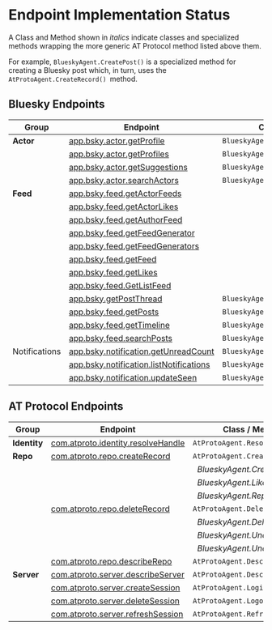 # Endpoint Implementation Status

A Class and Method shown in *italics* indicate classes and specialized methods wrapping the more generic AT Protocol method listed above them. 

For example, `BlueskyAgent.CreatePost()` is a specialized method for creating a Bluesky post which, in turn, uses the `AtProtoAgent.CreateRecord() `method. 

## Bluesky Endpoints

| Group | Endpoint                                                     | Class / Method                | Status |
| ----- | ------------------------------------------------------------ | ----------------------------- | ------ |
| **Actor** | [app.bsky.actor.getProfile](https://docs.bsky.app/docs/api/app-bsky-actor-get-profile) | `BlueskyAgent.GetProfile()`   | ✅      |
| | [app.bsky.actor.getProfiles](https://docs.bsky.app/docs/api/app-bsky-actor-get-profiles) | `BlueskyAgent.GetProfiles()`  | ✅      |
| | [app.bsky.actor.getSuggestions](https://docs.bsky.app/docs/api/app-bsky-actor-get-suggestions) | `BlueskyAgent.GetSuggestions()` | ✅      |
| | [app.bsky.actor.searchActors](https://docs.bsky.app/docs/api/app-bsky-actor-search-actors) | `BlueskyAgent.SearchActors()` | ✅      |
| **Feed** | [app.bsky.feed.getActorFeeds](https://docs.bsky.app/docs/api/app-bsky-feed-get-actor-feeds) |  |  |
|  | [app.bsky.feed.getActorLikes](https://docs.bsky.app/docs/api/app-bsky-feed-get-actor-likes) |  |  |
|  | [app.bsky.feed.getAuthorFeed](https://docs.bsky.app/docs/api/app-bsky-feed-get-author-feed) |  |  |
|  | [app.bsky.feed.getFeedGenerator](https://docs.bsky.app/docs/api/app-bsky-feed-get-feed-generator) |  |  |
| | [app.bsky.feed.getFeedGenerators](https://docs.bsky.app/docs/api/app-bsky-feed-get-feed-generators) | | |
| | [app.bsky.feed.getFeed](https://docs.bsky.app/docs/api/app-bsky-feed-get-feed) | | |
| | [app.bsky.feed.getLikes](https://docs.bsky.app/docs/api/app-bsky-feed-get-likes) | | |
| | [app.bsky.feed.GetListFeed](https://docs.bsky.app/docs/api/app-bsky-feed-get-list-feed) | | |
| | [app.bsky.getPostThread](https://docs.bsky.app/docs/api/app-bsky-feed-get-post-thread) | `BlueskyAgent.GetPostThread()` | ✅ |
| | [app.bsky.feed.getPosts](https://docs.bsky.app/docs/api/app-bsky-feed-get-posts) | `BlueskyAgent.Posts()` | ✅ |
|  | [app.bsky.feed.getTimeline](https://docs.bsky.app/docs/api/app-bsky-feed-get-timeline) | `BlueskyAgent.GetTimeline()` | ✅    |
| | [app.bsky.feed.searchPosts](https://docs.bsky.app/docs/api/app-bsky-feed-search-posts) | `BlueskyAgent.SearchPosts()` | ✅    |
| Notifications | [app.bsky.notification.getUnreadCount](https://docs.bsky.app/docs/api/app-bsky-notification-get-unread-count) | `BlueskyAgent.GetUnreadCount()` | ✅ |
|  | [app.bsky.notification.listNotifications](https://docs.bsky.app/docs/api/app-bsky-notification-list-notifications) | `BlueskyAgent.ListNotifications()` | ✅ |
|  | [app.bsky.notification.updateSeen](https://docs.bsky.app/docs/api/app-bsky-notification-update-seen) | `BlueskyAgent.UpdateSeen()` | ✅ |

## AT Protocol Endpoints
| Group        | Endpoint                                                     | Class / Method                | Status |
| ------------ | ------------------------------------------------------------ | ----------------------------- | ------ |
| **Identity** | [com.atproto.identity.resolveHandle](https://docs.bsky.app/docs/api/com-atproto-identity-resolve-handle) | `AtProtoAgent.ResolveHandle()` | ✅      |
| **Repo**     | [com.atproto.repo.createRecord](https://docs.bsky.app/docs/api/com-atproto-repo-create-record) | `AtProtoAgent.CreateRecord()` | ✅      |
|              |                                                              | &nbsp;&nbsp;*BlueskyAgent.CreatePost()* | ✅      |
| | | &nbsp;&nbsp;*BlueskyAgent.LikePost()* | ✅ |
| | | &nbsp;&nbsp;*BlueskyAgent.Repost()* | ✅ |
|              | [com.atproto.repo.deleteRecord](https://docs.bsky.app/docs/api/com-atproto-repo-delete-record) | `AtProtoAgent.DeleteRecord()` | ✅ |
| |  | &nbsp;&nbsp;*BlueskyAgent.DeletePost()* | ✅ |
| |  | &nbsp;&nbsp;*BlueskyAgent.UndoLike()* | ✅ |
| |  | &nbsp;&nbsp;*BlueskyAgent.UndoRepost()* | ✅ |
| | [com.atproto.repo.describeRepo](https://docs.bsky.app/docs/api/com-atproto-repo-describe-repo) | `AtProtoAgent.DescribeRepo()` | ✅ |
| **Server**   | [com.atproto.server.describeServer](https://docs.bsky.app/docs/api/com-atproto-server-describe-server) | `AtProtoAgent.DescribeServer()` | ✅      |
|              | [com.atproto.server.createSession](https://docs.bsky.app/docs/api/com-atproto-server-create-session) | `AtProtoAgent.Login()`        | ✅      |
|              | [com.atproto.server.deleteSession](https://docs.bsky.app/docs/api/com-atproto-server-delete-session) | `AtProtoAgent.Logout()`       | ✅      |
|              | [com.atproto.server.refreshSession](https://docs.bsky.app/docs/api/com-atproto-server-refresh-session) | `AtProtoAgent.RefreshSession()` | ✅      |

